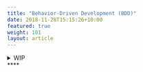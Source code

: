 ```yaml
---
title: "Behavior-Driven Development (BDD)"
date: 2018-11-28T15:15:26+10:00
featured: true
weight: 101
layout: article
---
```



<details>
<summary>WIP</summary>
<pre> 

`Title`:

  1. A
  2.  B
     * b-1
     * b-2
  3.  C


</pre>
</details>
****